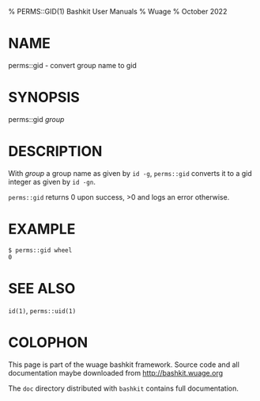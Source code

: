 % PERMS::GID(1) Bashkit User Manuals
% Wuage
% October 2022

# NAME

perms::gid - convert group name to gid

# SYNOPSIS

perms::gid *group*

# DESCRIPTION

With *group* a group name as given by `id -g`, `perms::gid` converts
it to a gid integer as given by `id -gn`.

`perms::gid` returns 0 upon success, >0 and logs an error otherwise.

# EXAMPLE

    $ perms::gid wheel
    0

# SEE ALSO

`id(1)`, `perms::uid(1)`

# COLOPHON
This page is part of the wuage bashkit framework. Source code and all
documentation maybe downloaded from <http://bashkit.wuage.org>

The `doc` directory distributed with `bashkit` contains full documentation.
